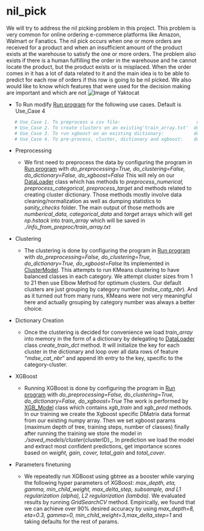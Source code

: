 # nil_pick

We will try to address the nil picking problem in this project. This problem is very common for online ordering e-commerce platforms like Amazon, Walmart or Fanatics. The nil pick occurs when one or more orders are received for a product and when an insufficient amount of the product exists at the warehouse to satisfy the one or more orders.  The problem also exists if there is a human fulfilling the order in the warehouse and he cannot locate the product, but the product exists or is misplaced. When the order comes in it has a lot of data related to it and the main idea is to be able to predict for each row of orders if this row is going to be nil picked. We also would like to know which features that were used for the decision making are important and which are not
![Image of Yaktocat](https://github.com/lightningorders/nil_pick/blob/master/nillpick.png)
* To Run modify [Run program](run.py) for the following use cases.  Default is Use_Case 4
```python
   # Use_Case 1. To preprocess a csv file:                            do_preprocessing=True,  do_clustering=False, do_dictionary=False, do_xgboost=False
   # Use_Case 2. To create clusters on an existing'train_array.txt'  do_preprocessing=False, do_clustering=True,  do_dictionary=False, do_xgboost=False 
   # Use_Case 3. To run xgboost on an existing dictionary:           do_preprocessing=False, do_clustering=True, do_dictionary=False, do_xgboost=True
   # Use_Case 4. To pre-process, cluster, dictionary and xgboost:    do_preprocessing=True,  do_clustering=True,  do_dictionary=True,  do_xgboost=True
```

* Preprocessing
    * We first need to preprocess the data by configuring the program in [Run program](run.py) with _do_preprocessing=True, do_clustering=False, do_dictionary=False, do_xgboost=False_
This will rely on our [DataLoader](./core/data_processor.py)  class which has methods to _preprocess_numerical, preprocess_categorical, preprocess_target_ and methods related to creating cluster dictionary. Those methods mostly involve data cleaning/normalization as well as dumping statistics to _sanity_checks_ folder. The main output of those methods are _numberical_data, categorical_data_ and _target_ arrays which will get _np.hstack_ into _train_array_ which will be saved in _./info_from_preproc/train_array.txt_  

* Clustering
    * The clustering is done by configuring the program in [Run program](run.py) with
_do_preprocessing=False, do_clustering=True, do_dictionary=True, do_xgboost=False_
Its implemented in [ClusterModel](./core/cluster_model.py). This attempts to run KMeans clustering to have balanced classes in each category. We attempt cluster sizes from 1 to 21 then use Elbow Method for optimum clusters. Our default clusters are just grouping by category number (_mdse_catg_nbr_). And as it turned out from many runs, KMeans were not very meaningful here and actually grouping by category number was always a better choice.
 
* Dictionary Creation
    * Once the clustering is decided for convenience we load _train_array_ into memory in the form of a dictionary by delegating to [DataLoader](./core/data_processor.py) class _create_train_dct_ method. It will initialize the key for each cluster in the dictionary and loop over all data rows of feature _“mdse_cat_nbr_” and append ith entry to the key, specific to the category-cluster.
    
* XGBoost
    * Running XGBoost is done by configuring the program in [Run program](run.py) with
_do_preprocessing=False, do_clustering=True, do_dictionary=False, do_xgboost=True_
The work is performed by [XGB_Model](./core/xgb_model.py) class which contains _xgb_train_ and _xgb_pred_ methods. In our training we create the Xgboost specific DMatrix data format from our existing numpy array. Then we set xgboost params (maximum depth of tree, training steps, number of classes) finally after running the training we store the model in _./saved_models/cluster_{clusterID}_. In prediction we load the model and extract most confident predictions, get importance scores based on _weight, gain, cover, total_gain_ and _total_cover_. 

* Parameters finetuning
    * We repeatedly run XGBoost using gbtree as a booster while varying the following hyper parameters of XGBoost: 
_max_depth, eta, gamma, min_child_weight, max_delta_step, subsample, and L1 regularization (alpha), L2 regularization (lambda)_. We evaluated results by running _GridSearchCV_ method. Empirically, we found that we can achieve over 90% desired accuracy by using _max_depth=8, eta=0.3, gamma=0, min_child_weight=3,max_delta_step=1_ and taking defaults for the rest of params.
